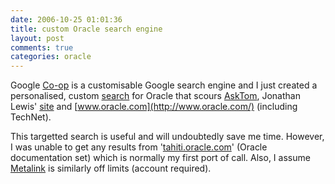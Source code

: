 ```yaml
---
date: 2006-10-25 01:01:36
title: custom Oracle search engine
layout: post
comments: true
categories: oracle
---
```

Google [Co-op](http://www.google.com/coop/) is a customisable Google
search engine and I just created a personalised, custom
[search](http://www.google.com/coop/cse?cx=012976428869982644131:gyw-d0vkp10)
for Oracle that scours [AskTom](http://asktom.oracle.com), Jonathan
Lewis' [site](http://www.jlcomp.demon.co.uk/) and
[www.oracle.com](http://www.oracle.com/) (including TechNet).

This targetted search is useful and will undoubtedly save me time.
However, I was unable to get any results from
'[tahiti.oracle.com](http://tahiti.oracle.com/)' (Oracle documentation
set) which is normally my first port of call. Also, I assume
[Metalink](http://metalink.oracle.com/) is similarly off limits (account
required).
